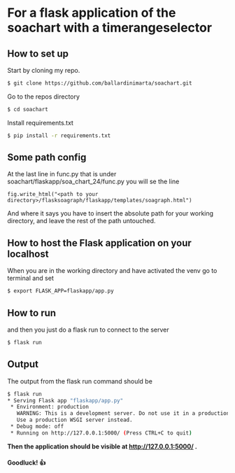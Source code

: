 # For a flask application of the soachart with a timerangeselector
## How to set up
Start by cloning my repo.

``` bash
$ git clone https://github.com/ballardinimarta/soachart.git
```
Go to the repos directory

``` bash
$ cd soachart
```

Install requirements.txt

``` bash
$ pip install -r requirements.txt
```

## Some path config
At the last line in func.py that is under soachart/flaskapp/soa_chart_24/func.py you will se the line
```    
fig.write_html("<path to your directory>/flasksoagraph/flaskapp/templates/soagraph.html")
```

And where it says <path to your directory> you have to insert the absolute path for your working directory, and leave the rest of the path untouched.

## How to host the Flask application on your localhost

When you are in the working directory and have activated the venv go to terminal and set

``` bash
$ export FLASK_APP=flaskapp/app.py
```
## How to run

and then you just do a flask run to connect to the server
``` bash
$ flask run
```
## Output
The output from the flask run command should be
``` bash
$ flask run
* Serving Flask app "flaskapp/app.py"
 * Environment: production
   WARNING: This is a development server. Do not use it in a production deployment.
   Use a production WSGI server instead.
 * Debug mode: off
 * Running on http://127.0.0.1:5000/ (Press CTRL+C to quit)
```
__Then the application should be visible at http://127.0.0.1:5000/ .__

#### Goodluck! :+1:
